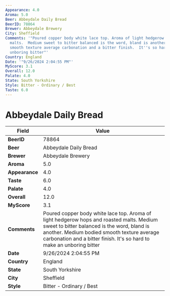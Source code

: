 ```yaml
---
Appearance: 4.0
Aroma: 5.0
Beer: Abbeydale Daily Bread
BeerID: 78864
Brewer: Abbeydale Brewery
City: Sheffield
Comments: '"Poured copper body white lace top. Aroma of light hedgerow hops and roasted
  malts.  Medium sweet to bitter balanced is the word, bland is another. Medium bodied
  smooth texture average carbonation and a bitter finish.  It''s so hard to make an
  unboring bitter"'
Country: England
Date: '"9/26/2024 2:04:55 PM"'
MyScore: 3.1
Overall: 12.0
Palate: 4.0
State: South Yorkshire
Style: Bitter - Ordinary / Best
Taste: 6.0
---
```


# Abbeydale Daily Bread

| Field         | Value |
|---------------|-------|
| **BeerID** | 78864 |
| **Beer** | Abbeydale Daily Bread |
| **Brewer** | Abbeydale Brewery |
| **Aroma** | 5.0 |
| **Appearance** | 4.0 |
| **Taste** | 6.0 |
| **Palate** | 4.0 |
| **Overall** | 12.0 |
| **MyScore** | 3.1 |
| **Comments** | Poured copper body white lace top. Aroma of light hedgerow hops and roasted malts.  Medium sweet to bitter balanced is the word, bland is another. Medium bodied smooth texture average carbonation and a bitter finish.  It's so hard to make an unboring bitter |
| **Date** | 9/26/2024 2:04:55 PM |
| **Country** | England |
| **State** | South Yorkshire |
| **City** | Sheffield |
| **Style** | Bitter - Ordinary / Best |
